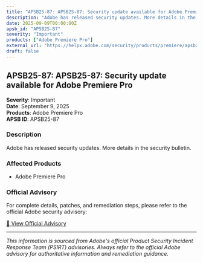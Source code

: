 ```yaml
---
title: "APSB25-87: APSB25-87: Security update available for Adobe Premiere Pro"
description: "Adobe has released security updates. More details in the security bulletin."
date: 2025-09-09T00:00:00Z
apsb_id: "APSB25-87"
severity: "Important"
products: ["Adobe Premiere Pro"]
external_url: "https://helpx.adobe.com/security/products/premiere/apsb25-87.html"
draft: false
---
```


## APSB25-87: APSB25-87: Security update available for Adobe Premiere Pro

**Severity**: Important  
**Date**: September 9, 2025  
**Products**: Adobe Premiere Pro  
**APSB ID**: APSB25-87

### Description

Adobe has released security updates. More details in the security bulletin.

### Affected Products

- Adobe Premiere Pro


### Official Advisory

For complete details, patches, and remediation steps, please refer to the official Adobe security advisory:

[🔗 View Official Advisory](https://helpx.adobe.com/security/products/premiere/apsb25-87.html)

---

*This information is sourced from Adobe's official Product Security Incident Response Team (PSIRT) advisories. Always refer to the official Adobe advisory for authoritative information and remediation guidance.*
